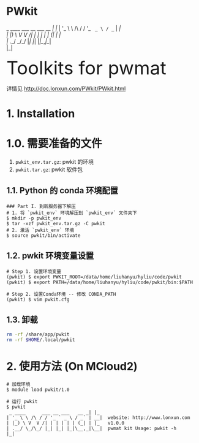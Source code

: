 # PWkit
 _ ____      ___ __ ___   __ _| |_
| '_ \ \ /\ / / '_ ` _ \ / _` | __|  
| |_) \ V  V /| | | | | | (_| | |_   
| .__/ \_/\_/ |_| |_| |_|\__,_|\__|  
|_|


<font size="10">Toolkits for pwmat </font>

详情见 http://doc.lonxun.com/PWkit/PWkit.html


# 1. Installation
# 1.0. 需要准备的文件
1. `pwkit_env.tar.gz`: pwkit 的环境
2. `pwkit.tar.gz`: pwkit 软件包

## 1.1. Python 的 conda 环境配置
```shell
### Part I. 到新服务器下解压
# 1. 将 `pwkit_env` 环境解压到 `pwkit_env` 文件夹下
$ mkdir -p pwkit_env
$ tar -xzf pwkit_env.tar.gz -C pwkit
# 2. 激活 `pwkit_env` 环境
$ source pwkit/bin/activate
```

## 1.2. pwkit 环境变量设置
```shell
# Step 1. 设置环境变量
(pwkit) $ export PWKIT_ROOT=/data/home/liuhanyu/hyliu/code/pwkit
(pwkit) $ export PATH=/data/home/liuhanyu/hyliu/code/pwkit/bin:$PATH

# Step 2. 设置Conda环境 -- 修改 CONDA_PATH
(pwkit) $ vim pwkit.cfg 
```


## 1.3. 卸载
```bash
rm -rf /share/app/pwkit
rm -rf $HOME/.local/pwkit
```



# 2. 使用方法 (On MCloud2)
```shell
# 加载环境
$ module load pwkit/1.0

# 运行 pwkit
$ pwkit
 _ ____      ___ __ ___   __ _| |_
| '_ \ \ /\ / / '_ ` _ \ / _` | __|  website: http://www.lonxun.com
| |_) \ V  V /| | | | | | (_| | |_   v1.0.0
| .__/ \_/\_/ |_| |_| |_|\__,_|\__|  pwmat kit Usage: pwkit -h
|_|
```